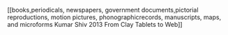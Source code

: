 [[books,periodicals, newspapers, government documents,pictorial reproductions, motion pictures, phonographicrecords, manuscripts, maps, and microforms Kumar Shiv 2013 From Clay Tablets to Web]]